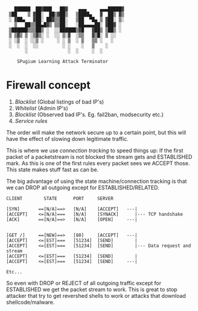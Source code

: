 ```

   ██████  ██▓███   ██▓    ▄▄▄     ▄▄▄█████▓  
 ▒██    ▒ ▓██░  ██▒▓██▒   ▒████▄   ▓  ██▒ ▓▒
 ░ ▓██▄   ▓██░ ██▓▒▒██░   ▒██  ▀█▄ ▒ ▓██░ ▒░
   ▒   ██▒▒██▄█▓▒ ▒▒██░   ░██▄▄▄▄██░ ▓██▓ ░ 
 ▒██████▒▒▒██▒ ░  ░░██████▒▓█   ▓██▒ ▒██▒ ░ 
 ▒ ▒▓▒ ▒ ░▒▓▒░ ░  ░░ ▒░▓  ░▒▒   ▓▒█░ ▒ ░░   
 ░ ░▒  ░ ░░▒ ░     ░ ░ ▒  ░ ▒   ▒▒ ░   ░    
 ░  ░  ░  ░░         ░ ░    ░   ▒    ░      
       ░               ░  ░     ░  ░        

	SPugium Learning Attack Terminator

```

# Firewall concept
1. *Blacklist* (Global listings of bad IP's)
2. *Whitelist* (Admin IP's)
3. *Blocklist* (Observed bad IP's. Eg. fail2ban, modsecurity etc.)
4. *Service rules*

The order will make the network secure up to a certain point, but this will 
have the effect of slowing down legitimate traffic. 

This is where we use *connection tracking* to speed things up:
If the first packet of a packetstream is not blocked the stream
gets and ESTABLISHED mark. As this is one of the first rules 
every packet sees we ACCEPT those. This state makes stuff
fast as can be.

The big advantage of using the state machine/connection tracking is that 
we can DROP all outgoing except for ESTABLISHED/RELATED. 

```
CLIENT        STATE      PORT     SERVER

[SYN]       ==[N/A]==>   [N/A]    [ACCEPT]   ---|											
[ACCEPT]    <=[N/A]===   [N/A]    [SYNACK]      |--- TCP handshake
[ACK]       ==[N/A]==>   [N/A]    [OPEN]     ---|


[GET /]     ==[NEW]==>   [80]     [ACCEPT]   ---|
[ACCEPT]    <=[EST]===   [51234]  [SEND]        |
[ACCEPT]    <=[EST]===   [51234]  [SEND]        |--- Data request and stream
[ACCEPT]    <=[EST]===   [51234]  [SEND]        |
[ACCEPT]    <=[EST]===   [51234]  [SEND]     ---|

Etc...
```

So even with DROP or REJECT of all outgoing traffic except for ESTABLISHED
we get the packet stream to work. This is great to stop attacker that try
to get revershed shells to work or attacks that download shellcode/malware.


